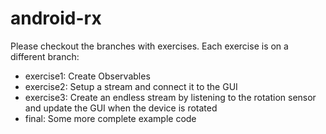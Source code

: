 android-rx
==========

Please checkout the branches with exercises. Each exercise is on a different branch:

  * exercise1: Create Observables
  * exercise2: Setup a stream and connect it to the GUI
  * exercise3: Create an endless stream by listening to the rotation sensor and update the GUI when the device is rotated
  * final: Some more complete example code
